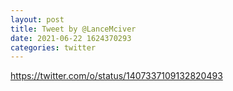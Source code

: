 ```yaml
--- 
layout: post 
title: Tweet by @LanceMciver 
date: 2021-06-22 1624370293 
categories: twitter 
--- 
```

https://twitter.com/o/status/1407337109132820493